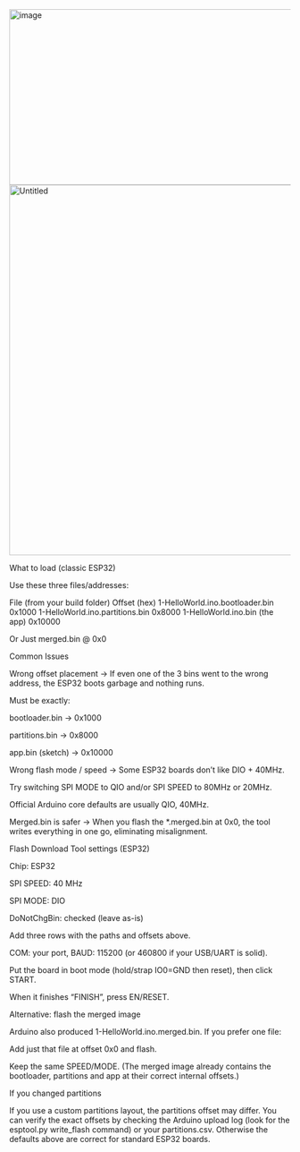 
<img width="1099" height="314" alt="image" src="https://github.com/user-attachments/assets/15ab0996-d049-4504-8225-8518f2b27659" />
<img width="867" height="662" alt="Untitled" src="https://github.com/user-attachments/assets/a51058e4-aef6-4372-af57-780177bdcd26" />


What to load (classic ESP32)

Use these three files/addresses:

File (from your build folder)	Offset (hex)
1-HelloWorld.ino.bootloader.bin	0x1000
1-HelloWorld.ino.partitions.bin	0x8000
1-HelloWorld.ino.bin (the app)	0x10000

Or Just merged.bin @ 0x0 

Common Issues

Wrong offset placement → If even one of the 3 bins went to the wrong address, the ESP32 boots garbage and nothing runs.

Must be exactly:

bootloader.bin → 0x1000

partitions.bin → 0x8000

app.bin (sketch) → 0x10000

Wrong flash mode / speed → Some ESP32 boards don’t like DIO + 40MHz.

Try switching SPI MODE to QIO and/or SPI SPEED to 80MHz or 20MHz.

Official Arduino core defaults are usually QIO, 40MHz.

Merged.bin is safer → When you flash the *.merged.bin at 0x0, the tool writes everything in one go, eliminating misalignment.





Flash Download Tool settings (ESP32)

Chip: ESP32

SPI SPEED: 40 MHz

SPI MODE: DIO

DoNotChgBin: checked (leave as-is)

Add three rows with the paths and offsets above.

COM: your port, BAUD: 115200 (or 460800 if your USB/UART is solid).

Put the board in boot mode (hold/strap IO0=GND then reset), then click START.

When it finishes “FINISH”, press EN/RESET.

Alternative: flash the merged image

Arduino also produced 1-HelloWorld.ino.merged.bin.
If you prefer one file:

Add just that file at offset 0x0 and flash.

Keep the same SPEED/MODE. (The merged image already contains the bootloader, partitions and app at their correct internal offsets.)

If you changed partitions

If you use a custom partitions layout, the partitions offset may differ. You can verify the exact offsets by checking the Arduino upload log 
(look for the esptool.py write_flash command) or your partitions.csv. Otherwise the defaults above are correct for standard ESP32 boards.
